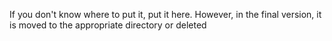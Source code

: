 If you don't know where to put it, put it here. However, in the final version, it is moved to the appropriate directory or deleted